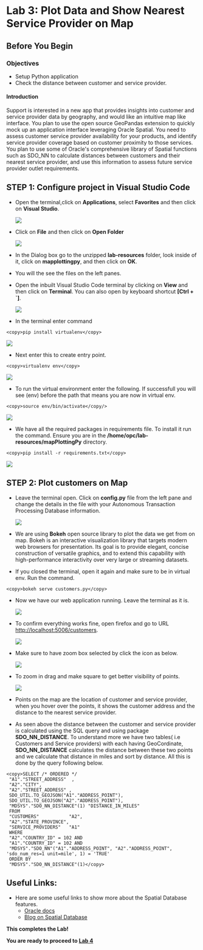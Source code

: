 # Lab 3: Plot Data and Show Nearest Service Provider on Map

## Before You Begin
### Objectives
- Setup Python application 
- Check the distance between customer and service provider.

#### Introduction

Support is interested in a new app that provides insights into customer and service provider data by geography, and would like an intuitive map like interface.  You plan to use the open source GeoPandas extension to quickly mock up an application interface leveraging Oracle Spatial.  You need to assess customer service provider availability for your products, and identify service provider coverage based on customer proximity to those services.  You plan to use some of Oracle's comprehensive library of Spatial functions such as SDO_NN to calculate distances between customers and their nearest service provider, and use this information to assess future service provider outlet requirements.

## **STEP 1:** Configure project in Visual Studio Code

- Open the terminal,click on **Applications**, select **Favorites** and then click on **Visual Studio**.

  ![](images/2/1-1.png " ")

- Click on **File** and then click on **Open Folder** 

  ![](images/2/1.png " ")

-  In the Dialog box go to the unzipped **lab-resources** folder, look inside of it, click on **mapplottingpy**, and then click on **OK**.

- You will the see the files on the left panes.

- Open the inbuilt Visual Studio Code terminal by clicking on **View** and then click on **Terminal**. You can also open by keyboard shortcut **[Ctrl + `]**.

  ![](images/2/4.png " ")

- In the terminal enter command 
```
<copy>pip install virtualenv</copy>
```

  ![](images/2/5.png " ")

- Next enter this to create entry point.
```
<copy>virtualenv env</copy>
``` 

![](images/2/6.png " ")

- To run the virtual environment enter the following.  If successfull you will see (env) before the path that means you are now in virtual env.
```
<copy>source env/bin/activate</copy/>
```

![](images/2/7.png " ")

- We have all the required packages in requirements file. To install it run the command.  Ensure you are in the **/home/opc/lab-resources/mapPlottingPy** directory.
```
<copy>pip install -r requirements.txt</copy>
```

![](images/2/8.png " ")

## **STEP 2:** Plot customers on Map

- Leave the terminal open. Click on **config.py** file from the left pane and change the details in the file with your Autonomous Transaction Processing Database information.  

  ![](images/2/9.png " ")

- We are using **Bokeh** open source library to plot the data we get from  on map. Bokeh is an interactive visualization library that targets modern web browsers for presentation. Its goal is to provide elegant, concise construction of versatile graphics, and to extend this capability with high-performance interactivity over very large or streaming datasets.

- If you closed the terminal, open it again and make sure to be in virtual env. Run the command.
 ```  
<copy>bokeh serve customers.py</copy>
```
 
- Now we have our web application running. Leave the terminal as it is.

  ![](images/3/3.png " ")

- To confirm everything works fine, open firefox and go to URL [http://localhost:5006/customers](http://localhost:5006/customers).
    
  ![](images/3/1.png " ")

- Make sure to have zoom box selected by click the icon as below.

  ![](images/3/2.png " ")

- To zoom in drag and make square to get  better visibility of points.

  ![](images/3/map.gif)

- Points on the map are the location of customer and service provider, when you hover over the points, it shows the customer address and the distance to the nearest service provider.

-  As seen above the distance between the customer and service provider is calculated using the SQL query and using package **SDO\_NN\_DISTANCE**. To understand more we have two tables( i.e Customers and Service providers) with each having GeoCordinate, **SDO\_NN\_DISTANCE** calculates the distance between these two points and we calculate that distance in miles and sort by distance. All this is done by the query following below.
``` 
<copy>SELECT /* ORDERED */
 "A1"."STREET_ADDRESS"  ,
 "A2"."CITY",
 "A2"."STREET_ADDRESS" ,
 SDO_UTIL.TO_GEOJSON("A1"."ADDRESS_POINT"),
 SDO_UTIL.TO_GEOJSON("A2"."ADDRESS_POINT"),
 "MDSYS"."SDO_NN_DISTANCE"(1) "DISTANCE_IN_MILES"
 FROM
 "CUSTOMERS"           "A2",
 "A2"."STATE_PROVINCE",
 "SERVICE_PROVIDERS"   "A1"
 WHERE
 "A2"."COUNTRY_ID" = 102 AND 
 "A1"."COUNTRY_ID" = 102 AND
 "MDSYS"."SDO_NN"("A1"."ADDRESS_POINT", "A2"."ADDRESS_POINT", 'sdo_num_res=1 unit=mile', 1) = 'TRUE'
 ORDER BY
 "MDSYS"."SDO_NN_DISTANCE"(1)</copy>
 ```

## **Useful Links:**
- Here are some useful links to show more about the Spatial Database features.
    - [Oracle docs](https://docs.oracle.com/database/121/SPATL/sdo_nn.htm#SPATL1032)
    - [Blog on Spatial Database](https://blogs.oracle.com/oraclespatial/spatial-with-python-and-geopandas-made-easy-with-cx_oracle)

**This completes the Lab!**

**You are ready to proceed to [Lab 4](4.md)**